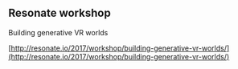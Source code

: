 ## Resonate workshop
Building generative VR worlds

[http://resonate.io/2017/workshop/building-generative-vr-worlds/](http://resonate.io/2017/workshop/building-generative-vr-worlds/)